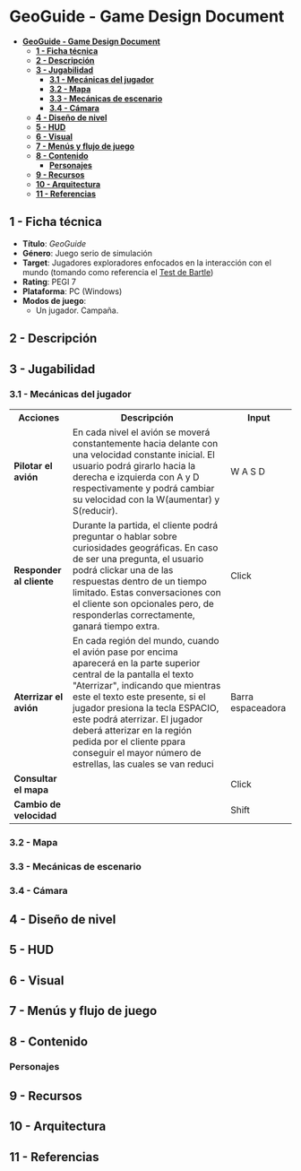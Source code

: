 # **GeoGuide - Game Design Document**
- [**GeoGuide - Game Design Document**](#geoguide---game-design-document)
	- [**1 - Ficha técnica**](#1---ficha-técnica)
	- [**2 - Descripción**](#2---descripción)
	- [**3 - Jugabilidad**](#3---jugabilidad)
		- [**3.1 - Mecánicas del jugador**](#31---mecánicas-del-jugador)
		- [**3.2 - Mapa**](#32---mapa)
		- [**3.3 - Mecánicas de escenario**](#33---mecánicas-de-escenario)
		- [**3.4 - Cámara**](#34---cámara)
	- [**4 - Diseño de nivel**](#4---diseño-de-nivel)
	- [**5 - HUD**](#5---hud)
	- [**6 - Visual**](#6---visual)
	- [**7 - Menús y flujo de juego**](#7---menús-y-flujo-de-juego)
	- [**8 - Contenido**](#8---contenido)
		- [**Personajes**](#personajes)
	- [**9 - Recursos**](#9---recursos)
	- [**10 - Arquitectura**](#10---arquitectura)
	- [**11 - Referencias**](#11---referencias)

## **1 - Ficha técnica**
- **Título**: *GeoGuide*
- **Género**: Juego serio de simulación
- **Target**: Jugadores exploradores enfocados en la interacción con el mundo (tomando como referencia el [Test de Bartle](https://es.wikipedia.org/wiki/Taxonomía_de_Bartle))
- **Rating**: PEGI 7
- **Plataforma**: PC (Windows)
- **Modos de juego**:
	- Un jugador. Campaña.

## **2 - Descripción**

## **3 - Jugabilidad**
### **3.1 - Mecánicas del jugador**
<table>
	<tr>
		<th>Acciones</th>
		<th>Descripción</th>
		<th>Input</th>
	</tr>
	<tr>
		<td><b>Pilotar el avión</b></td>
		<td>En cada nivel el avión se moverá constantemente hacia delante con una velocidad constante inicial. El usuario podrá girarlo hacia la derecha e izquierda con A y D respectivamente y podrá cambiar su velocidad con la W(aumentar) y S(reducir).</td>
		<td>W A S D</td>
	</tr>
	<tr>
		<td><b>Responder al cliente</b></td>
		<td>Durante la partida, el cliente podrá preguntar o hablar sobre curiosidades geográficas. En caso de ser una pregunta, el usuario podrá clickar una de las respuestas dentro de un tiempo limitado. Estas conversaciones con el cliente son opcionales pero, de responderlas correctamente, ganará tiempo extra.</td>
		<td>Click</td>
	</tr>
	<tr>
		<td><b>Aterrizar el avión</b></td>
		<td>En cada región del mundo, cuando el avión pase por encima aparecerá en la parte superior central de la pantalla el texto "Aterrizar", indicando que
		mientras este el texto este presente, si el jugador presiona la tecla ESPACIO, este podrá aterrizar. El jugador deberá atterizar en la región pedida por el 
		cliente ppara conseguir el mayor número de estrellas, las cuales se van reduci</td>
		<td>Barra espaceadora</td>
	</tr>
	<tr>
		<td><b>Consultar el mapa</b></td>
		<td></td>
		<td>Click</td>
	</tr>
	<tr>
		<td><b>Cambio de velocidad</b></td>
		<td></td>
		<td>Shift</td>
	</tr>
</table>

### **3.2 - Mapa**
### **3.3 - Mecánicas de escenario**
### **3.4 - Cámara**

## **4 - Diseño de nivel**

## **5 - HUD**

## **6 - Visual**

## **7 - Menús y flujo de juego**

## **8 - Contenido**
### **Personajes**

## **9 - Recursos**

## **10 - Arquitectura**

## **11 - Referencias**
